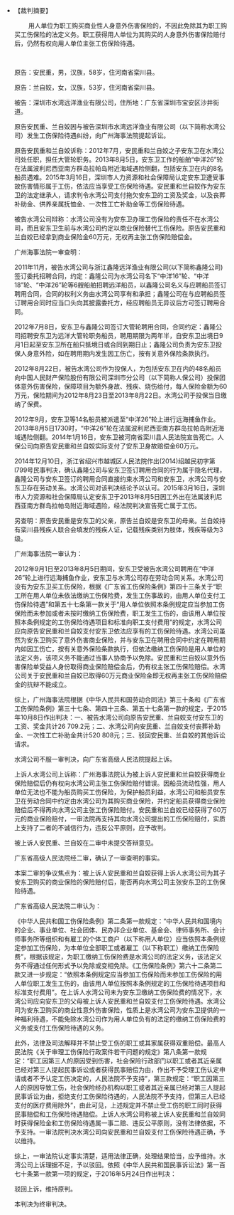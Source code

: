- 【裁判摘要】  
  
          用人单位为职工购买商业性人身意外伤害保险的，不因此免除其为职工购买工伤保险的法定义务。职工获得用人单位为其购买的人身意外伤害保险赔付后，仍然有权向用人单位主张工伤保险待遇。
  
   
  
  原告：安民重，男，汉族，58岁，住河南省栾川县。
  
  原告：兰自姣，女，汉族，53岁，住河南省栾川县。
  
  被告：深圳市水湾远洋渔业有限公司，住所地：广东省深圳市宝安区沙井街道。
  
  原告安民重、兰自姣因与被告深圳市水湾远洋渔业有限公司（以下简称水湾公司）发生工伤保险待遇纠纷，向广州海事法院提起诉讼。
  
  
  
  原告安民重和兰自姣诉称：2012年7月，安民重和兰自姣之子安东卫在水湾公司处任职，担任大管轮职务。2013年8月5日，安东卫工作的船舶“中洋26”轮在法属波利尼西亚南方群岛拉帕岛附近海域遇险侧翻，包括安东卫在内的8名船员遇难。2015年3月16日，深圳市人力资源和社会保障局认定安东卫遭受事故伤害情形属于工伤，依法应当享受工伤保险待遇。安民重和兰自姣作为安东卫的法定继承人，请求判令水湾公司支付拖欠安东卫的工资及奖金，以及丧葬补助金、供养亲属抚恤金、一次性工亡补助金等工伤保险待遇。
  
  被告水湾公司辩称：水湾公司没有为安东卫办理工伤保险的责任不在水湾公司，而且安东卫生前与水湾公司约定以商业保险替代工伤保险。原告安民重和兰自姣已经拿到商业保险金60万元，无权再主张工伤保险赔偿金。
  
  
  
  广州海事法院一审查明：
  
  2011年11月，被告水湾公司与浙江鑫隆远洋渔业有限公司(以下简称鑫隆公司)签订委托招聘合同，约定：鑫隆公司为水湾公司名下“中洋16”轮、“中洋18”轮、“中洋26”轮等6艘船舶招聘远洋船员，以鑫隆公司名义与应聘船员签订聘用合同，合同的权利义务由水湾公司享有和承担；鑫隆公司在与应聘船员签订聘用合同时应当口头向其披露委托方，经应聘船员无异议后方可签订聘用合同。
  
  2012年7月8日，安东卫与鑫隆公司签订大管轮聘用合同，合同约定：鑫隆公司招聘安东卫为远洋大管轮职务船员，聘用期限为两年半，自安东卫出境日9月1日起至安东卫所在船只抵境日或合同到期日止；鑫隆公司负责为安东卫投保人身意外险，如在聘用期内发生因工伤亡，按有关意外保险条款执行。
  
  2012年8月22日，被告水湾公司作为投保人，为包括安东卫在内的48名船员向中国人民财产保险股份有限公司深圳市分公司（以下简称人保公司）投保团体意外伤害保险，保障项目为额外身故、残疾、烧伤给付，每人保险金额为60万元，保险期间为2012年8月23日至2013年8月22日。水湾公司于投保当日缴纳了保费。
  
  2012年9月，安东卫等14名船员被派遣至“中洋26”轮上进行远海捕鱼作业。2013年8月5日1730时，“中洋26”轮在法属波利尼西亚南方群岛拉帕岛附近海域遇险侧翻。2014年1月16日，安东卫被河南省栾川县人民法院宣告死亡。人保公司向原告安民重和兰自姣实际支付了安东卫身故赔偿金60万元。
  
  2014年12月10日，浙江省绍兴市越城区人民法院作出(2014)绍越民初字第l799号民事判决，确认鑫隆公司与安东卫签订聘用合同的行为属于隐名代理，鑫隆公司与安东卫签订的聘用合同直接约束水湾公司和安东卫，水湾公司与安东卫存在劳动关系。水湾公司对该判决结论予以认可。2015年3月16日，深圳市人力资源和社会保障局认定安东卫于2013年8月5日因工外出在法属波利尼西亚南方群岛拉帕岛附近海域遇险，经法院判决宣告死亡属于工伤。
  
  另查明：原告安民重是安东卫的父亲，原告兰自姣是安东卫的母亲。兰自姣持有栾川县残疾人联合会填发的残疾人证，记载残疾类别为肢体，残疾等级为3级。
  
  
  
  广州海事法院一审认为：
  
  2012年9月1日至2013年8月5日期间，安东卫受被告水湾公司聘用在“中洋26”轮上进行远海捕鱼作业，安东卫与水湾公司存在劳动合同关系。水湾公司没有为安东卫买工伤保险，根据《广东省工伤保险条例》第四十三条关于“职工所在用人单位未依法缴纳工伤保险费，发生工伤事故的，由用人单位支付工伤保险待遇”和第五十七条第一款关于“用人单位依照本条例规定应当参加工伤保险而未参加或者未按时缴纳工伤保险费，职工发生工伤的，由该用人单位按照本条例规定的工伤保险待遇项目和标准向职工支付费用”的规定，水湾公司应向原告安民重和兰自姣支付安东卫依法应享有的工伤保险待遇。水湾公司虽然为安东卫购买了意外伤害商业保险，并与安东卫在聘用合同中约定在聘用期内如因工伤亡，按有关意外保险条款执行，但依法缴纳工伤保险是用人单位的法定义务，该项义务不能通过当事人协商予以免除。安民重和兰自姣以意外伤害保险单受益人身份取得商业保险赔偿金后，仍有权主张工伤保险赔偿。水湾公司关于安民重和兰自姣已取得60万元商业保险金即无权再主张工伤保险赔偿金的抗辩不能成立。
  
  
  
  综上，广州海事法院根据《中华人民共和国劳动合同法》第三十条和《广东省工伤保险条例》第三十七条、第四十三条、第五十七条第一款的规定，于2015年10月8日作出判决：一、被告水湾公司向原告安民重、兰自姣支付安东卫的工资、奖金共计26 709.2元；二、水湾公司向安民重、兰自姣支付丧葬补助金、一次性工亡补助金共计520 808元；三、驳回安民重、兰自姣的其他诉讼请求。
  
  
  
  水湾公司不服一审判决，向广东省高级人民法院提起上诉。
  
  上诉人水湾公司上诉称：广州海事法院认为被上诉人安民重和兰自姣获得商业保险赔偿后仍有权向水湾公司主张工伤保险赔付错误。因船员流动性强，用人单位无法也不能为船员购买工伤保险，为保护船员利益，水湾公司和船员安东卫在劳动合同中约定由水湾公司为其购买商业保险，并约定船员获得商业保险赔偿后不得再向水湾公司主张工伤保险赔付。安民重和兰自姣已经获得了60万元的商业保险赔付，一审法院再支持其向水湾公司提出的工伤保险赔付，实质上支持了二者的不诚信行为，违反公平原则，应予改判。
  
  被上诉人安民重、兰自姣在二审中未提交答辩意见。
  
  
  
  广东省高级人民法院经二审，确认了一审查明的事实。
  
  
  
  本案二审的争议焦点为：被上诉人安民重和兰自姣获得上诉人水湾公司为其子安东卫购买的商业保险的保险赔付后，能否再向水湾公司主张安东卫的工伤保险待遇。
  
  广东省高级人民法院二审认为：
  
  《中华人民共和国工伤保险条例》第二条第一款规定：“中华人民共和国境内的企业、事业单位、社会团体、民办非企业单位、基金会、律师事务所、会计师事务所等组织和有雇工的个体工商户（以下称用人单位）应当依照本条例规定参加工伤保险，为本单位全部职工或者雇工（以下称职工）缴纳工伤保险费”，根据该规定，为职工缴纳工伤保险费是水湾公司的法定义务，该法定义务不得通过任何形式予以免除或变相免除。《工伤保险条例》第六十二条第二款又进一步规定：“依照本条例规定应当参加工伤保险而未参加工伤保险的用人单位职工发生工伤的，由该用人单位按照本条例规定的工伤保险待遇项目和标准支付费用”。在上诉人水湾公司未为安东卫缴纳工伤保险费的情况下，水湾公司应向安东卫的父母被上诉人安民重和兰自姣支付工伤保险待遇。水湾公司为安东卫购买的商业性意外伤害保险，性质上是水湾公司为安东卫提供的一种福利待遇，不能免除水湾公司作为用人单位负有的法定的缴纳工伤保险费的义务或支付工伤保险待遇的义务。
  
  此外，法律及司法解释并不禁止受工伤的职工或其家属获得双重赔偿。最高人民法院《关于审理工伤保险行政案件若干问题的规定》第八条第一款规定：“职工因第三人的原因受到伤害，社会保险行政部门以职工或者其近亲属已经对第三人提起民事诉讼或者获得民事赔偿为由，作出不予受理工伤认定申请或者不予认定工伤决定的，人民法院不予支持”，第三款规定：“职工因第三人的原因导致工伤，社会保险经办机构以职工或者其近亲属已经对第三人提起民事诉讼为由，拒绝支付工伤保险待遇的，人民法院不予支持，但第三人已经支付的医疗费用除外”，由此可见，上述规定并不禁止受工伤的职工同时获得民事赔偿和工伤保险待遇赔偿。上诉人水湾公司称被上诉人安民重和兰自姣同时获得保险金和工伤保险待遇属一事二赔、违反公平原则，没有法律依据，不予支持。一审法院判决水湾公司向安民重和兰自姣支付工伤保险待遇正确，予以维持。
  
  
  
  综上，一审法院认定事实清楚，适用法律正确，处理结果恰当，应予维持。水湾公司上诉理据不足，予以驳回。依照《中华人民共和国民事诉讼法》第一百七十条第一款第一项的规定，于2016年5月24日作出判决：
  
  驳回上诉，维持原判。
  
  本判决为终审判决。